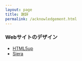 ```yaml
---
layout: page
title: 謝辞
permalink: /acknowledgement.html
---
```


### Webサイトのデザイン

- [HTML5up](http://html5up.net/)
- [Siera](https://github.com/satokazuma/Siera)
